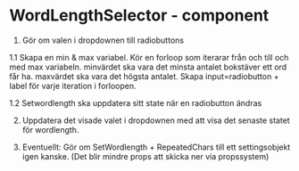 # WordLengthSelector - component

1. Gör om valen i dropdownen till radiobuttons

  1.1  Skapa en min & max variabel. Kör en forloop som iterarar från och till och med max variabeln. 
       minvärdet ska vara det minsta antalet bokstäver ett ord får ha. maxvärdet ska vara det högsta antalet.
       Skapa input=radiobutton + label för varje iteration i forloopen.

  1.2  Setwordlength ska uppdatera sitt state när en radiobutton ändras

2. Uppdatera det visade valet i dropdownen med att visa det senaste statet för wordlength.

3. Eventuellt: Gör om SetWordlength + RepeatedChars till ett settingsobjekt igen kanske. (Det blir mindre props att skicka ner via propssystem)